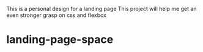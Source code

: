This is a personal design for a landing page
This project will help me get an even stronger grasp on css and flexbox
# landing-page-space